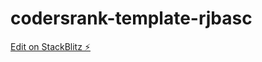 # codersrank-template-rjbasc

[Edit on StackBlitz ⚡️](https://stackblitz.com/edit/codersrank-template-rjbasc)